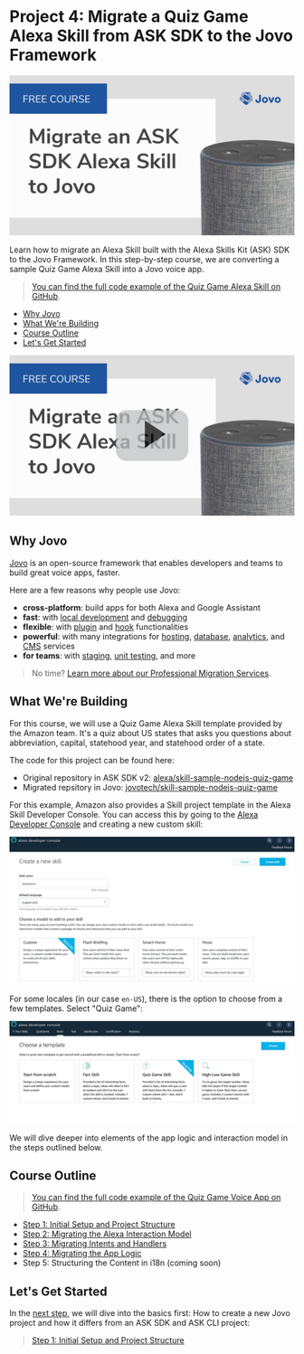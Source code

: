 # Project 4: Migrate a Quiz Game Alexa Skill from ASK SDK to the Jovo Framework

![Migrate an Alexa Skill from ASK SDK to Jovo](./img/ask-sdk-migration-course.jpg "Learn how to migrate an Alexa Skill built with the Alexa Skills Kit (ASK) SDK to the Jovo Framework")

Learn how to migrate an Alexa Skill built with the Alexa Skills Kit (ASK) SDK to the Jovo Framework. In this step-by-step course, we are converting a sample  Quiz Game Alexa Skill into a Jovo voice app.

> [You can find the full code example of the Quiz Game Alexa Skill on GitHub](https://github.com/jovotech/skill-sample-nodejs-quiz-game/).

* [Why Jovo](#why-jovo)
* [What We're Building](#what-were-building)
* [Course Outline](#course-outline)
* [Let's Get Started](#lets-get-started)

[![Video: Migrate a Quiz Game Alexa Skill from ASK SDK to the Jovo Framework](./img/video-jovo-ask-migration-welcome.jpg "youtube-video")](https://www.youtube.com/watch?v=LFTA5vEKFGY)

## Why Jovo

[Jovo](https://www.jovo.tech) is an open-source framework that enables developers and teams to build great voice apps, faster.

Here are a few reasons why people use Jovo:
* **cross-platform**: build apps for both Alexa and Google Assistant
* **fast**: with [local development](https://www.jovo.tech/docs/jovo-webhook) and [debugging](https://www.jovo.tech/docs/debugger)
* **flexible**: with [plugin](https://www.jovo.tech/docs/plugins) and [hook](https://www.jovo.tech/docs/hooks) functionalities
* **powerful**: with many integrations for [hosting](https://www.jovo.tech/docs/hosting), [database](https://www.jovo.tech/docs/databases), [analytics](https://www.jovo.tech/docs/analytics), and [CMS](https://www.jovo.tech/docs/cms) services
* **for teams**: with [staging](https://www.jovo.tech/docs/project-js#stages), [unit testing](https://www.jovo.tech/docs/unit-testing), and more

> No time? [Learn more about our Professional Migration Services](https://www.jovo.tech/services/migration).

## What We're Building

For this course, we will use a Quiz Game Alexa Skill template provided by the Amazon team. It's a quiz about US states that asks you questions about abbreviation, capital, statehood year, and statehood order of a state.

The code for this project can be found here:

* Original repository in ASK SDK v2: [alexa/skill-sample-nodejs-quiz-game](https://github.com/alexa/skill-sample-nodejs-quiz-game)
* Migrated repsitory in Jovo: [jovotech/skill-sample-nodejs-quiz-game](https://github.com/jovotech/skill-sample-nodejs-quiz-game/tree/jovo)

For this example, Amazon also provides a Skill project template in the Alexa Skill Developer Console. You can access this by going to the [Alexa Developer Console](https://developer.amazon.com/alexa/console/ask) and creating a new custom skill:

![Create a new Alexa Skill](./img/create-new-alexa-skill.jpg "Create a Custom Skill in the Alexa Developer Console")

For some locales (in our case `en-US`), there is the option to choose from a few templates. Select "Quiz Game":

![Quiz Game Alexa Skill Template](./img/alexa-quizgame-template.jpg "Create an Quiz Game Alexa Skill in the Alexa Developer Console")

We will dive deeper into elements of the app logic and interaction model in the steps outlined below.

## Course Outline

> [You can find the full code example of the Quiz Game Voice App on GitHub](https://github.com/jovotech/skill-sample-nodejs-quiz-game/).

* [Step 1: Initial Setup and Project Structure](./step-1-project-setup.md)
* [Step 2: Migrating the Alexa Interaction Model](./step-2-interaction-model.md)
* [Step 3: Migrating Intents and Handlers](./step-3-intents-handlers.md)
* [Step 4: Migrating the App Logic](./step-4-app-logic.md)
* Step 5: Structuring the Content in i18n (coming soon)


## Let's Get Started

In the [next step]((./step-1-project-setup.md)), we will dive into the basics first: How to create a new Jovo project and how it differs from an ASK SDK and ASK CLI project: 

> [Step 1: Initial Setup and Project Structure](./step-1-project-setup.md)



<!--[metadata]: { "description": "Learn how to migrate an Alexa Skill built with the Alexa Skills Kit (ASK) SDK to the Jovo Framework.", "author": "jan-koenig", "short-title": "Project 4: Migrate from ASK SDK to Jovo", "og-image": "https://www.jovo.tech/img/courses/project-4-quiz-game-ask-sdk-jovo/ask-sdk-migration-course.jpg" }-->
